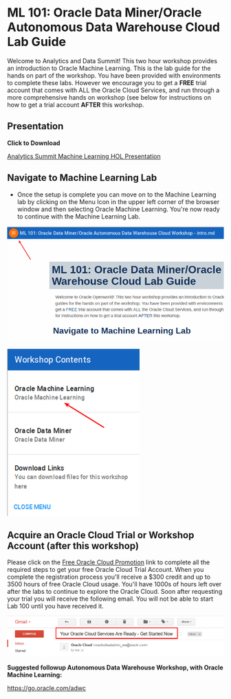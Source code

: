 # ML 101: Oracle Data Miner/Oracle Autonomous Data Warehouse Cloud Lab Guide

Welcome to Analytics and Data Summit!  This two hour workshop provides an introduction to Oracle Machine Learning.  This is the lab guide for the hands on part of the workshop.  You have been provided with environments to complete these labs.  However we encourage you to get a **FREE** trial account that comes with ALL the Oracle Cloud Services, and run through a more comprehensive hands on workshop (see below for instructions on how to get a trial account **AFTER** this workshop.

## Presentation

**Click to Download**

[Analytics Summit Machine Learning HOL Presentation](https://drive.google.com/open?id=1HPonyhGfXLRTkPfkw1Ry4Hp5jw3--DUO)

## Navigate to Machine Learning Lab

- Once the setup is complete you can move on to the Machine Learning lab by clicking on the Menu Icon in the upper left corner of the browser window and then selecting Oracle Machine Learning. You're now ready to continue with the Machine Learning Lab.

![](images/workshopmenu1.png)

![](images/workshopmenu2.png) 

## Acquire an Oracle Cloud Trial or Workshop Account (after this workshop)

Please click on the [Free Oracle Cloud Promotion](https://myservices.us.oraclecloud.com/mycloud/signup?language=en&sourceType=:ex:tb:::RC_NAMK180723P00029:RedshiftADWC_HOL&SC=:ex:tb:::RC_NAMK180723P00029:RedshiftADWC_HOL&pcode=NAMK180723P00029) link to complete all the required steps to get your free Oracle Cloud Trial Account. When you complete the registration process you'll receive a $300 credit and up to 3500 hours of free Oracle Cloud usage. You'll have 1000s of hours left over after the labs to continue to explore the Oracle Cloud.  Soon after requesting your trial you will receive the following email. You will not be able to start Lab 100 until you have received it.

![](images/trial.png)

**Suggested followup Autonomous Data Warehouse Workshop, with Oracle Machine Learning:**

https://go.oracle.com/adwc


